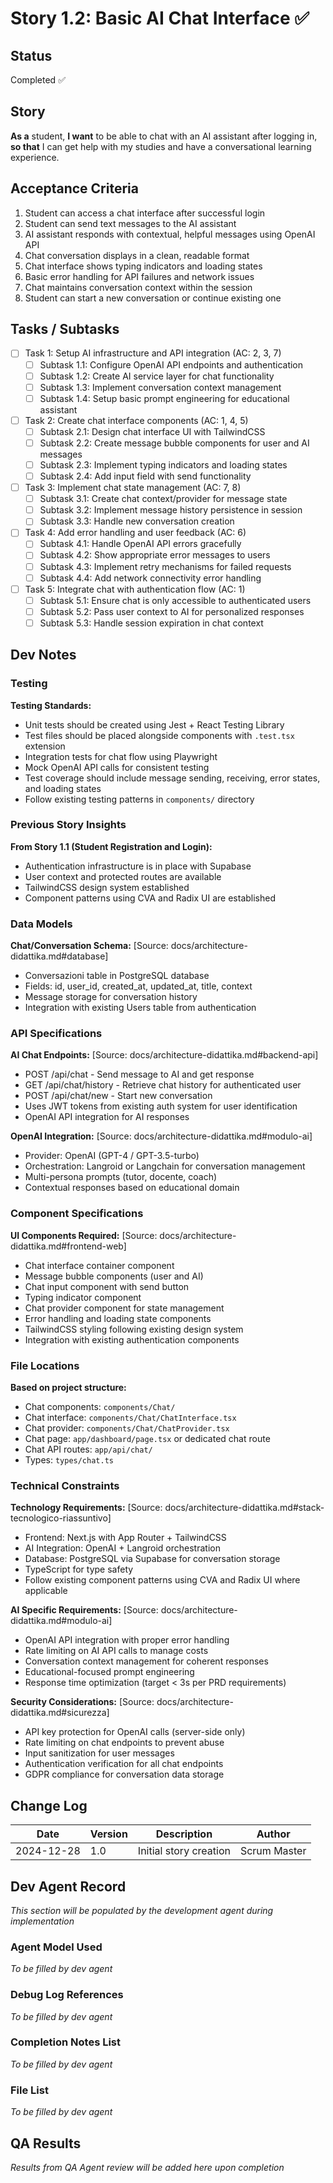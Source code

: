 # Story 1.2: Basic AI Chat Interface ✅

## Status
Completed ✅

## Story
**As a** student,
**I want** to be able to chat with an AI assistant after logging in,
**so that** I can get help with my studies and have a conversational learning experience.

## Acceptance Criteria
1. Student can access a chat interface after successful login
2. Student can send text messages to the AI assistant
3. AI assistant responds with contextual, helpful messages using OpenAI API
4. Chat conversation displays in a clean, readable format
5. Chat interface shows typing indicators and loading states
6. Basic error handling for API failures and network issues
7. Chat maintains conversation context within the session
8. Student can start a new conversation or continue existing one

## Tasks / Subtasks
- [ ] Task 1: Setup AI infrastructure and API integration (AC: 2, 3, 7)
  - [ ] Subtask 1.1: Configure OpenAI API endpoints and authentication
  - [ ] Subtask 1.2: Create AI service layer for chat functionality
  - [ ] Subtask 1.3: Implement conversation context management
  - [ ] Subtask 1.4: Setup basic prompt engineering for educational assistant
- [ ] Task 2: Create chat interface components (AC: 1, 4, 5)
  - [ ] Subtask 2.1: Design chat interface UI with TailwindCSS
  - [ ] Subtask 2.2: Create message bubble components for user and AI messages
  - [ ] Subtask 2.3: Implement typing indicators and loading states
  - [ ] Subtask 2.4: Add input field with send functionality
- [ ] Task 3: Implement chat state management (AC: 7, 8)
  - [ ] Subtask 3.1: Create chat context/provider for message state
  - [ ] Subtask 3.2: Implement message history persistence in session
  - [ ] Subtask 3.3: Handle new conversation creation
- [ ] Task 4: Add error handling and user feedback (AC: 6)
  - [ ] Subtask 4.1: Handle OpenAI API errors gracefully
  - [ ] Subtask 4.2: Show appropriate error messages to users
  - [ ] Subtask 4.3: Implement retry mechanisms for failed requests
  - [ ] Subtask 4.4: Add network connectivity error handling
- [ ] Task 5: Integrate chat with authentication flow (AC: 1)
  - [ ] Subtask 5.1: Ensure chat is only accessible to authenticated users
  - [ ] Subtask 5.2: Pass user context to AI for personalized responses
  - [ ] Subtask 5.3: Handle session expiration in chat context

## Dev Notes

### Testing
**Testing Standards:**
- Unit tests should be created using Jest + React Testing Library
- Test files should be placed alongside components with `.test.tsx` extension
- Integration tests for chat flow using Playwright
- Mock OpenAI API calls for consistent testing
- Test coverage should include message sending, receiving, error states, and loading states
- Follow existing testing patterns in `components/` directory

### Previous Story Insights
**From Story 1.1 (Student Registration and Login):**
- Authentication infrastructure is in place with Supabase
- User context and protected routes are available
- TailwindCSS design system established
- Component patterns using CVA and Radix UI are established

### Data Models
**Chat/Conversation Schema:** [Source: docs/architecture-didattika.md#database]
- Conversazioni table in PostgreSQL database
- Fields: id, user_id, created_at, updated_at, title, context
- Message storage for conversation history
- Integration with existing Users table from authentication

### API Specifications
**AI Chat Endpoints:** [Source: docs/architecture-didattika.md#backend-api]
- POST /api/chat - Send message to AI and get response
- GET /api/chat/history - Retrieve chat history for authenticated user
- POST /api/chat/new - Start new conversation
- Uses JWT tokens from existing auth system for user identification
- OpenAI API integration for AI responses

**OpenAI Integration:** [Source: docs/architecture-didattika.md#modulo-ai]
- Provider: OpenAI (GPT-4 / GPT-3.5-turbo)
- Orchestration: Langroid or Langchain for conversation management
- Multi-persona prompts (tutor, docente, coach)
- Contextual responses based on educational domain

### Component Specifications
**UI Components Required:** [Source: docs/architecture-didattika.md#frontend-web]
- Chat interface container component
- Message bubble components (user and AI)
- Chat input component with send button
- Typing indicator component
- Chat provider component for state management
- Error handling and loading state components
- TailwindCSS styling following existing design system
- Integration with existing authentication components

### File Locations
**Based on project structure:**
- Chat components: `components/Chat/`
- Chat interface: `components/Chat/ChatInterface.tsx`
- Chat provider: `components/Chat/ChatProvider.tsx`
- Chat page: `app/dashboard/page.tsx` or dedicated chat route
- Chat API routes: `app/api/chat/`
- Types: `types/chat.ts`

### Technical Constraints
**Technology Requirements:** [Source: docs/architecture-didattika.md#stack-tecnologico-riassuntivo]
- Frontend: Next.js with App Router + TailwindCSS
- AI Integration: OpenAI + Langroid orchestration
- Database: PostgreSQL via Supabase for conversation storage
- TypeScript for type safety
- Follow existing component patterns using CVA and Radix UI where applicable

**AI Specific Requirements:** [Source: docs/architecture-didattika.md#modulo-ai]
- OpenAI API integration with proper error handling
- Rate limiting on AI API calls to manage costs
- Conversation context management for coherent responses
- Educational-focused prompt engineering
- Response time optimization (target < 3s per PRD requirements)

**Security Considerations:** [Source: docs/architecture-didattika.md#sicurezza]
- API key protection for OpenAI calls (server-side only)
- Rate limiting on chat endpoints to prevent abuse
- Input sanitization for user messages
- Authentication verification for all chat endpoints
- GDPR compliance for conversation data storage

## Change Log
| Date | Version | Description | Author |
|------|---------|-------------|---------|
| 2024-12-28 | 1.0 | Initial story creation | Scrum Master |

## Dev Agent Record
*This section will be populated by the development agent during implementation*

### Agent Model Used
*To be filled by dev agent*

### Debug Log References
*To be filled by dev agent*

### Completion Notes List
*To be filled by dev agent*

### File List
*To be filled by dev agent*

## QA Results
*Results from QA Agent review will be added here upon completion*
